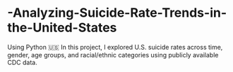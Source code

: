 # -Analyzing-Suicide-Rate-Trends-in-the-United-States
Using Python 🇺🇸  In this project, I explored U.S. suicide rates across time, gender, age groups, and racial/ethnic categories using publicly available CDC data.
